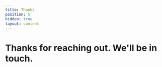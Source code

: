 ```yaml
---
title: Thanks
position: 5
hidden: true
layout: content
---
```


# Thanks for reaching out. We'll be in touch.
